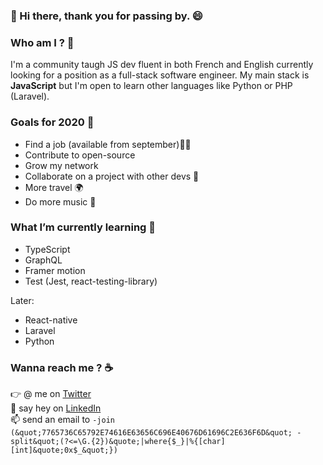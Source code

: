 ### 👋 Hi there, thank you for passing by. 😄


### **Who am I ?** 🤔
I'm a community taugh JS dev fluent in both French and English currently looking for a position as a full-stack software engineer.
My main stack is **JavaScript** but I'm open to learn other languages like Python or PHP (Laravel).


### **Goals for 2020** 🔭
- Find a job (available from september)👨‍💻
- Contribute to open-source
- Grow my network
- Collaborate on a project with other devs 🤝  
- More travel 🌍  
- Do more music 🎹 

### **What I’m currently learning** 🌱
- TypeScript
- GraphQL
- Framer motion
- Test (Jest, react-testing-library)

Later:
- React-native
- Laravel
- Python

### **Wanna reach me ?** ☕️
👉  @ me on [Twitter](https://twitter.com/WeisTheWise)<br>
🖖  say hey on [LinkedIn](https://www.linkedin.com/in/wesley-tancelin/)<br>
📫  send an email to `-join (&quot;7765736C65792E74616E63656C696E40676D61696C2E636F6D&quot; -split&quot;(?<=\G.{2})&quote;|where{$_}|%{[char][int]&quote;0x$_&quot;})`
